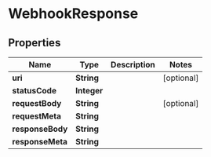 

# WebhookResponse


## Properties

| Name | Type | Description | Notes |
|------------ | ------------- | ------------- | -------------|
|**uri** | **String** |  |  [optional] |
|**statusCode** | **Integer** |  |  |
|**requestBody** | **String** |  |  [optional] |
|**requestMeta** | **String** |  |  |
|**responseBody** | **String** |  |  |
|**responseMeta** | **String** |  |  |



